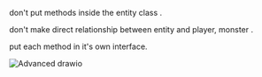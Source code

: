 don't put methods inside the entity class .

don't make direct relationship between entity  and player, monster .

put each method in it's own interface.




![Advanced drawio](https://user-images.githubusercontent.com/92352860/194779963-3fd1fbcc-0807-41dd-8773-22466fe9e350.png)
